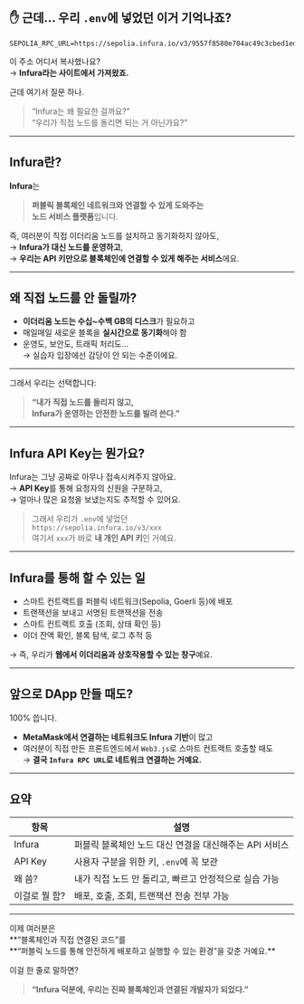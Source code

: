 ## ✋ 근데… 우리 `.env`에 넣었던 이거 기억나죠?

```env
SEPOLIA_RPC_URL=https://sepolia.infura.io/v3/9557f8580e704ac49c3cbed1ed5fd29b
```

이 주소 어디서 복사했나요?  
→ **Infura라는 사이트에서 가져왔죠.**

근데 여기서 질문 하나.

> “Infura는 왜 필요한 걸까요?”  
> “우리가 직접 노드를 돌리면 되는 거 아닌가요?”

---

## Infura란?

**Infura**는

> **퍼블릭 블록체인 네트워크와 연결할 수 있게 도와주는  
> 노드 서비스 플랫폼**입니다.

즉, 여러분이 직접 이더리움 노드를 설치하고 동기화하지 않아도,  
→ **Infura가 대신 노드를 운영하고**,  
→ **우리는 API 키만으로 블록체인에 연결할 수 있게 해주는 서비스**에요.

---

## 왜 직접 노드를 안 돌릴까?

- **이더리움 노드는 수십~수백 GB의 디스크**가 필요하고
- 매일매일 새로운 블록을 **실시간으로 동기화**해야 함
- 운영도, 보안도, 트래픽 처리도…  
  → 실습자 입장에선 감당이 안 되는 수준이에요.

---

그래서 우리는 선택합니다:

> **“내가 직접 노드를 돌리지 않고,  
> Infura가 운영하는 안전한 노드를 빌려 쓴다.”**

---

## Infura API Key는 뭔가요?

Infura는 그냥 공짜로 아무나 접속시켜주지 않아요.  
→ **API Key**를 통해 요청자의 신원을 구분하고,  
→ 얼마나 많은 요청을 보냈는지도 추적할 수 있어요.

> 그래서 우리가 `.env`에 넣었던  
> `https://sepolia.infura.io/v3/xxx`  
> 여기서 `xxx`가 바로 **내 개인 API 키**인 거예요.

---

## Infura를 통해 할 수 있는 일

- 스마트 컨트랙트를 퍼블릭 네트워크(Sepolia, Goerli 등)에 배포
- 트랜잭션을 보내고 서명된 트랜잭션을 전송
- 스마트 컨트랙트 호출 (조회, 상태 확인 등)
- 이더 잔액 확인, 블록 탐색, 로그 추적 등

→ 즉, 우리가 **웹에서 이더리움과 상호작용할 수 있는 창구**예요.

---

## 앞으로 DApp 만들 때도?

100% 씁니다.

- **MetaMask에서 연결하는 네트워크도 Infura 기반**이 많고
- 여러분이 직접 만든 프론트엔드에서 `Web3.js`로 스마트 컨트랙트 호출할 때도  
  → **결국 `Infura RPC URL`로 네트워크 연결하는 거예요.**

---

## 요약

| 항목          | 설명                                                   |
| ------------- | ------------------------------------------------------ |
| Infura        | 퍼블릭 블록체인 노드 대신 연결을 대신해주는 API 서비스 |
| API Key       | 사용자 구분을 위한 키, `.env`에 꼭 보관                |
| 왜 씀?        | 내가 직접 노드 안 돌리고, 빠르고 안정적으로 실습 가능  |
| 이걸로 뭘 함? | 배포, 호출, 조회, 트랜잭션 전송 전부 가능              |

---

이제 여러분은  
**“블록체인과 직접 연결된 코드”를  
**“퍼블릭 노드를 통해 안전하게 배포하고 실행할 수 있는 환경”을 갖춘 거예요.\*\*

이걸 한 줄로 말하면?

> **“Infura 덕분에, 우리는 진짜 블록체인과 연결된 개발자가 되었다.”**
